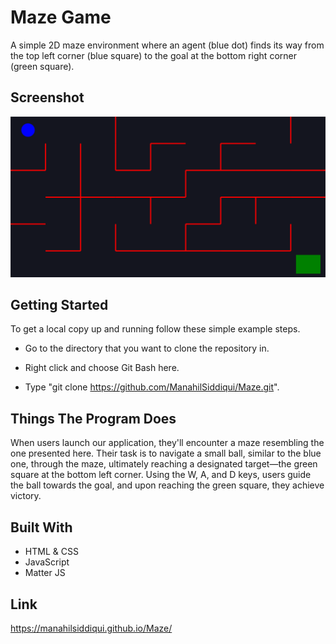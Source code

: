 
# Maze Game

A simple 2D maze environment where an agent (blue dot) finds its way from the top left corner (blue square) to the goal at the bottom right corner (green square). 

## Screenshot

![App Screenshot](https://github.com/ManahilSiddiqui/Maze/blob/main/ScreenShotMaze.png?raw=true)




## Getting Started

To get a local copy up and running follow these simple example steps.

- Go to the directory that you want to clone the repository in.

- Right click and choose Git Bash here.

- Type "git clone https://github.com/ManahilSiddiqui/Maze.git".


## Things The Program Does


When users launch our application, they'll encounter a maze resembling the one presented here. Their task is to navigate a small ball, similar to the blue one, through the maze, ultimately reaching a designated target—the green square at the bottom left corner. Using the W, A, and D keys, users guide the ball towards the goal, and upon reaching the green square, they achieve victory.


## Built With

- HTML & CSS
- JavaScript
- Matter JS


## Link

 https://manahilsiddiqui.github.io/Maze/
